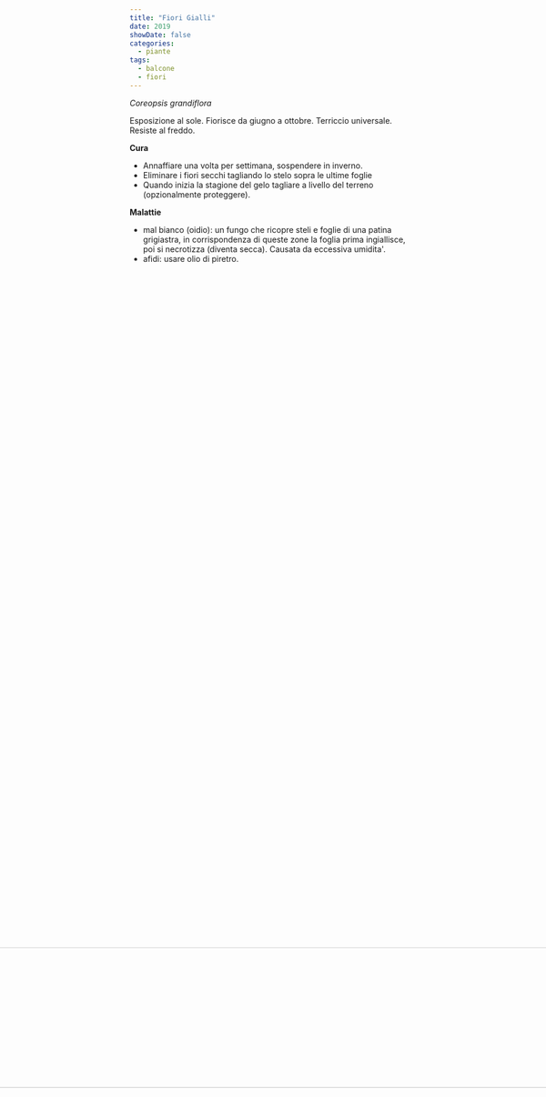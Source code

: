 ```yaml
---
title: "Fiori Gialli"
date: 2019
showDate: false
categories:
  - piante
tags:
  - balcone
  - fiori
---
```

*Coreopsis grandiflora*<br/>

Esposizione al sole.
Fiorisce da giugno a ottobre.
Terriccio universale.<br/>
Resiste al freddo.<br/>

**Cura**<br/>
- Annaffiare una volta per settimana, sospendere in inverno.<br/>
- Eliminare i fiori secchi tagliando lo stelo sopra le ultime foglie <br/>
- Quando inizia la stagione del gelo tagliare a livello del terreno (opzionalmente proteggere).<br/>

**Malattie**<br/>
- mal bianco (oidio): un fungo che ricopre steli e foglie di una patina grigiastra, in corrispondenza di queste zone la foglia prima ingiallisce, poi si necrotizza (diventa secca). Causata da eccessiva umidita'.<br/>
- afidi: usare olio di piretro.<br/>

<img src="/piante/fiori-gialli_files/20191030_105501.jpg" alt="fiori gialli" width="70%" style="transform:rotate(90deg);"/>
